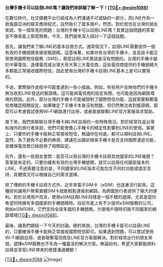**台灣手機卡可以註冊LINE嗎？讓我們來詳細了解一下！[[TG💪+ @esim1088](https://t.me/s/esim1088)]**

在數位時代，社交媒體平台已經成為人們溝通不可或缺的一部分，而LINE作為一款風靡亞洲的聊天應用程式，自然吸引了眾多用戶。然而，對於居住在台灣的朋友來說，有一個常見的問題：台灣的手機卡可以註冊LINE嗎？其實這個問題的答案並不像表面上那麼簡單。今天，我們就來深入探討一下這個話題。

首先，讓我們來了解LINE的基本註冊方式。通常情況下，註冊LINE需要提供一個有效的手機號碼來接收驗證碼。這意味著，如果你有台灣的手機卡，並且該卡能正常使用國際短信服務（SMS），那麼註冊LINE應該是沒有問題的。台灣的手機卡屬於中華電信、遠傳電信或台灣大哥大等三大電信商，這些電信商提供的手機號碼大多都能正常接收國際短信，因此使用台灣的手機卡註冊LINE基本上是可以實現的。

不過，實際操作過程中可能會遇到一些小插曲。例如，有些用戶反映他們的手機卡無法收到LINE發送的驗證碼。這可能與電信商的設定有關，也可能是因為網路環境的原因。此外，部分台灣的手機卡可能被限制了國際短信功能，這就需要聯繫電信商確認相關設定。如果確定了手機卡本身沒有問題，但仍然無法收到驗證碼，那麼可以考慮嘗試使用Wi-Fi網路進行註冊，或者直接聯繫LINE官方客服尋求幫助。

接下來，我們來聊聊台灣手機卡與LINE註冊的一些特殊情況。對於經常往返台灣和海外的旅行者來說，他們可能會擔心手機卡的穩定性影響到LINE的使用。事實上，只要你的手機卡能夠正常接收短信，無論你在何處，都可以順利註冊LINE。當然，為了避免不必要的麻煩，建議在出國前檢查手機卡是否支持國際漫遊功能，並確保電信商已經啟用了相關設定。

另外，還有一些朋友會問：是否可以用台灣的手機卡註冊其他國家的LINE帳號？答案是肯定的。只要你擁有有效的台灣手機號碼，就可以註冊任何國家版本的LINE。不過需要注意的是，不同國家的LINE版本可能包含不同的功能或語言支持，具體情況可以根據自己的需求選擇。

除了傳統的手機卡註冊方式外，近年來電子SIM卡（eSIM）也逐漸流行起來。這種技術讓用戶無需實體SIM卡就能輕鬆連接到網路，為跨國旅行者提供了極大的便利。對於台灣用戶而言，使用eSIM註冊LINE同樣是一個不錯的選擇，尤其是當你希望同時擁有多個國家的手機號碼時。目前市面上有不少提供eSIM服務的公司，例如eSIM1088，它們支持全球多國的手機號碼，方便用戶隨時切換不同國家的網路環境[[TG💪+ @esim1088](https://t.me/s/esim1088)]。

最後，讓我們總結一下今天的討論。總的來說，台灣的手機卡是可以註冊LINE的，只要確保手機卡能夠正常接收國際短信即可。如果遇到問題，可以嘗試使用Wi-Fi網路註冊，或者聯繫電信商及LINE官方客服解決。對於經常出行的朋友來說，選擇eSIM服務也不失為一種靈活的解決方案。無論如何，希望大家都能順利註冊並享受LINE帶來的便捷溝通體驗！

[[TG💪+ @esim1088](https://t.me/s/esim1088) ![Image](https://i.postimg.cc/4NQfJmqS/Snipaste-2025-05-13-00-14-12.png)]